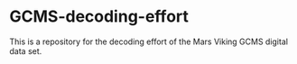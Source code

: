 # GCMS-decoding-effort
This is a repository for the decoding effort of the Mars Viking GCMS digital data set. 
